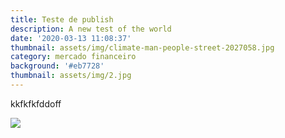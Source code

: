 ```yaml
---
title: Teste de publish
description: A new test of the world
date: '2020-03-13 11:08:37'
thumbnail: assets/img/climate-man-people-street-2027058.jpg
category: mercado financeiro
background: '#eb7728'
thumbnail: assets/img/2.jpg
---
```

kkfkfkfddoff

![](assets/img/climate-man-people-street-2027058.jpg)